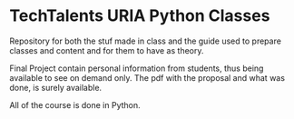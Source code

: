 TechTalents URIA Python Classes
===============================
Repository for both the stuf made in class and the guide used to prepare classes and content and for them to have as theory.

Final Project contain personal information from students, thus being available to see on demand only.
The pdf with the proposal and what was done, is surely available.

All of the course is done in Python.